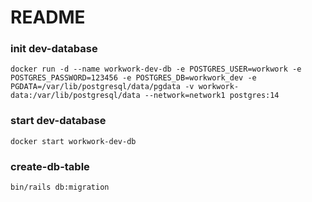 # README

### init dev-database 

```
docker run -d --name workwork-dev-db -e POSTGRES_USER=workwork -e POSTGRES_PASSWORD=123456 -e POSTGRES_DB=workwork_dev -e PGDATA=/var/lib/postgresql/data/pgdata -v workwork-data:/var/lib/postgresql/data --network=network1 postgres:14
```

### start dev-database 

```
docker start workwork-dev-db
```

### create-db-table

```
bin/rails db:migration
```